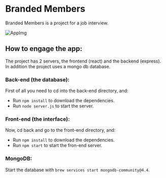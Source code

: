 # Branded Members
Branded Members is a project for a job interview.

![AppImg]('/img/BrandedMembers.png')

## How to engage the app:
The project has 2 servers, the frontend (react) and the backend (express).
In addition the project uses a mongo db database.

### Back-end (the database):
First of all you need to cd into the back-end directory, and:
 - Run `npm install` to download the dependencies.
 - Run `node server.js` to start the server.

### Front-end (the interface):
Now, cd back and go to the front-end directory, and:
 - Run `npm install` to download the dependencies.
 - Run `npm start` to start the fron-end server.

### MongoDB:
Start the database with `brew services start mongodb-community@4.4`.
